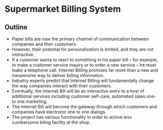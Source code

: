 # Supermarket Billing System

## Outline
 * Paper bills are now the primary channel of communication between companies and their customers.
 * However, their potential for personalization is limited, and they are not interactive. 
 * If a customer wants to react to something in his paper bill – for example, to make a customer service inquiry or to order a new service – he must make a telephone call. Internet  Billing promises far more than a new and inexpensive way to deliver billing information. 
 * Industry experts predict that Internet Billing will fundamentally change the way companies interact with their customers. 
 * Eventually, the Internet Bill will be an interactive entry to a host of additional services including customer self-care, automated sales one-to one marketing. 
 * The Internet Bill will become the gateway through which customers and companies have electronic one to one dialogs. 
 * The project has various functionality in order to achive less cumbersome biling facility at the shop.

